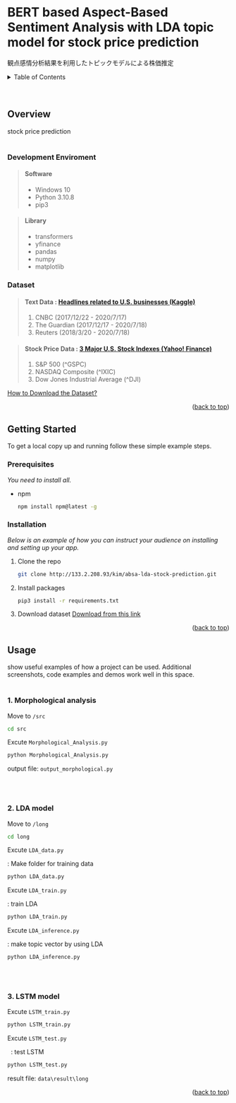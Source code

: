 <div id="top"></div>

# BERT based Aspect-Based Sentiment Analysis with LDA topic model for stock price prediction

観点感情分析結果を利用したトピックモデルによる株価推定

<!-- TABLE OF CONTENTS -->
<details>
  <summary>Table of Contents</summary>
  <ol>
    <li>
      <a href="#overview">Overview</a>
      <ul>
        <li><a href="#development-enviroment">Development Enviroment</a></li>
        <li><a href="#data">Data</a></li>
      </ul>
    </li>
    <li>
      <a href="#getting-started">Getting Started</a>
      <ul>
        <li><a href="#prerequisites">Prerequisites</a></li>
        <li><a href="#installation">Installation</a></li>
      </ul>
    </li>
  </ol>
</details>
</br>
</br>

## Overview

stock price prediction
&nbsp;
</br>
</br>

### Development Enviroment

> #### Software
>
> - Windows 10
> - Python 3.10.8
> - pip3

> #### Library
>
> - transformers
> - yfinance
> - pandas
> - numpy
> - matplotlib
>   &nbsp;

### Dataset

> #### Text Data : [Headlines related to U.S. businesses (Kaggle)](https://www.kaggle.com/datasets/notlucasp/financial-news-headlines)
>
> 1.  CNBC (2017/12/22 - 2020/7/17)
> 2.  The Guardian (2017/12/17 - 2020/7/18)
> 3.  Reuters (2018/3/20 - 2020/7/18)

> #### Stock Price Data : [3 Major U.S. Stock Indexes (Yahoo! Finance)](https://finance.yahoo.com/)
>
> 1.  S&P 500 (^GSPC)
> 2.  NASDAQ Composite (^IXIC)
> 3.  Dow Jones Industrial Average (^DJI)

[How to Download the Dataset?](DATASET.md)

<p align="right">(<a href="#top">back to top</a>)</p>

<!-- GETTING STARTED -->

## Getting Started

To get a local copy up and running follow these simple example steps.

### Prerequisites

_You need to install all._

- npm
  ```sh
  npm install npm@latest -g
  ```

### Installation

_Below is an example of how you can instruct your audience on installing and setting up your app._


1. Clone the repo
   ```sh
   git clone http://133.2.208.93/kim/absa-lda-stock-prediction.git
   ```
2. Install packages
   ```sh
   pip3 install -r requirements.txt
   ```
3. Download dataset
  [Download from this link](DATASET.md)

  

<p align="right">(<a href="#top">back to top</a>)</p>

<!-- USAGE EXAMPLES -->

## Usage

show useful examples of how a project can be used. Additional screenshots, code examples and demos work well in this space.
</br></br>

### 1. Morphological analysis

Move to <code>/src</code>

   ```sh
   cd src
   ```

Excute <code>Morphological_Analysis.py</code>

   ```sh
   python Morphological_Analysis.py
   ```
output file: <code>output_morphological.py</code>

</br></br>

### 2. LDA model
Move to <code>/long</code>
   ```sh
   cd long
   ```

Excute <code>LDA_data.py</code>

: Make folder for training data

   ```sh
   python LDA_data.py
   ```

Excute <code>LDA_train.py</code>

: train LDA
   ```sh
   python LDA_train.py
   ```


Excute <code>LDA_inference.py</code>

: make topic vector by using LDA
   ```sh
   python LDA_inference.py
   ```

</br></br>

### 3. LSTM model

Excute <code>LSTM_train.py</code>

   ```sh
   python LSTM_train.py
   ```

Excute <code>LSTM_test.py</code>

&nbsp;&nbsp;: test LSTM

   ```sh
   python LSTM_test.py
   ```

result file: <code>data\result\long</code>

<p align="right">(<a href="#top">back to top</a>)</p>
